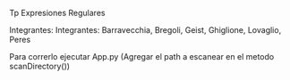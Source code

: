 Tp Expresiones Regulares

Integrantes: Integrantes: Barravecchia, Bregoli, Geist, Ghiglione, Lovaglio, Peres

Para correrlo ejecutar App.py (Agregar el path a escanear en el metodo scanDirectory())
